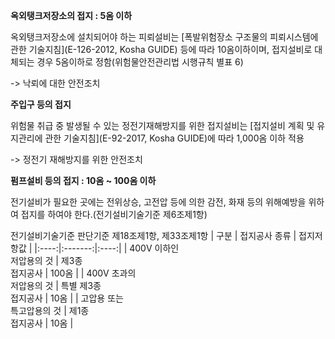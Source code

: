 **옥외탱크저장소의 접지 : 5옴 이하**

 옥외탱크저장소에 설치되어야 하는 피뢰설비는 [폭발위험장소 구조물의 피뢰시스템에 관한 기술지침](E-126-2012, Kosha GUIDE) 등에 따라 10옴이하이며, 접지설비로 대체되는 경우 5옴이하로 정함(위험물안전관리법 시행규칙 별표 6)

 -> 낙뢰에 대한 안전조치



**주입구 등의 접지**

 위험물 취급 중 발생될 수 있는 정전기재해방지를 위한 접지설비는 [접지설비 계획 및 유지관리에 관한 기술지침](E-92-2017, Kosha GUIDE)에 따라 1,000옴 이하 적용

 -> 정전기 재해방지를 위한 안전조치



 **펌프설비 등의 접지 : 10옴 ~ 100옴 이하**

  전기설비가 필요한 곳에는 전위상승, 고전압 등에 의한 감전, 화재 등의 위해예방을 위하여 접지를 하여야 한다.(전기설비기술기준 제6조제1항)

  전기설비기술기준 판단기준
  제18조제1항, 제33조제1항
| 구분 | 접지공사 종류 | 접지저항값 |
|:----:|:-------:|:----:|
| 400V 이하인<br> 저압용의 것 | 제3종<Br> 접지공사 | 100옴 |
| 400V 초과의<Br> 저압용의 것 | 특별 제3종<Br> 접지공사 | 10옴 |
| 고압용 또는<br> 특고압용의 것 | 제1종<Br> 접지공사 | 10옴 |